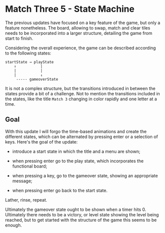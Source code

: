 # Match Three 5 - State Machine

The previous updates have focused on a key feature of the game, but only a feature nonetheless. The board, allowing to swap, match and clear tiles needs to be incorporated into a larger structure, detailing the game from start to finish.

Considering the overall experience, the game can be described according to the following states:

```text
startState → playState
    ↑           |
    |           |
    |           ↓
     ----- gameoverState
```

It is not a complex structure, but the transitions introduced in between the states provide a bit of a challenge. Not to mention the transitions included in the states, like the title `Match 3` changing in color rapidly and one letter at a time.

## Goal

With this update I will forgo the time-based animations and create the different states, which can be alternated by pressing enter or a selection of keys. Here's the goal of the update:

- introduce a start state in which the title and a menu are shown;

- when pressing enter go to the play state, which incorporates the functional board;

- when pressing a key, go to the gameover state, showing an appropriate message;

- when pressing enter go back to the start state.

Lather, rinse, repeat.

Ultimately the gameover state ought to be shown when a timer hits 0. Ultimately there needs to be a victory, or level state showing the level being reached, but to get started with the structure of the game this seems to be enough.
